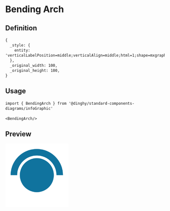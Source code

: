 # Bending Arch

## Definition

```
{
  _style: { 
    entity: 'verticalLabelPosition=middle;verticalAlign=middle;html=1;shape=mxgraph.infographic.bendingArch;startAngle=0.75;endAngle=0.25;arcWidth=0.25;fillColor=#10739E;strokeColor=none;fontSize=19;fontColor=#FFFFFF;labelPosition=center;align=center;fontStyle=1;whiteSpace=wrap;',
  },
  _original_width: 100,
  _original_height: 100,
}
```

## Usage

```
import { BendingArch } from '@dinghy/standard-components-diagrams/infoGraphic'

<BendingArch/>
```

## Preview

<img src="./bending-arch.png" width="200"/>
